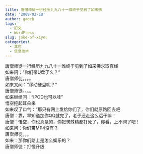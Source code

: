 ```yaml
---
title: 唐僧师徒一行经历九九八十一难终于见到了如来佛
date: '2009-02-18'
author: gaoch
tags:
  - 旧文
  - WordPress
slug: joke-of-xiyou
categories:
  - 其它
  - 信息技术
---
```


唐僧师徒一行经历九九八十一难终于见到了如来佛求取真经  
如来问：“你们带U盘了么？”  
唐僧师徒。。。。  
如来又问：“移动硬盘呢？”  
唐僧师徒。。。。  
如来继续问：“IPOD也可以哇”  
悟空挖起耳朵来  
如来叹了口气：“那只有网上发给你们了，你们就原路回去吧  
唐僧：靠，早知道加你QQ就完了，老子还走这么远干嘛！  
唐僧：悟空，你也真是的，你把蜘蛛精都打死了，你看，上不网了吧！  
如来问：你们带MP4没有？  
唐僧师徒。。。  
如来：那你们路上是怎么娱乐的？  
唐僧师徒：打怪升级
